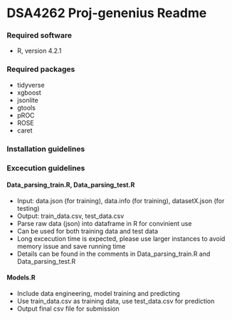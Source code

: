 # DSA4262 Proj-genenius Readme

### Required software
- R, version 4.2.1

### Required packages
- tidyverse
- xgboost
- jsonlite
- gtools
- pROC
- ROSE
- caret




### Installation guidelines



### Excecution guidelines
#### Data_parsing_train.R, Data_parsing_test.R
- Input: data.json (for training), data.info (for training), datasetX.json (for testing)
- Output: train_data.csv, test_data.csv
- Parse raw data (json) into dataframe in R for convinient use
- Can be used for both training data and test data
- Long excecution time is expected, please use larger instances to avoid memory issue and save running time
- Details can be found in the comments in Data_parsing_train.R and Data_parsing_test.R

#### Models.R
- Include data engineering, model training and predicting
- Use train_data.csv as training data, use test_data.csv for prediction
- Output final csv file for submission 
